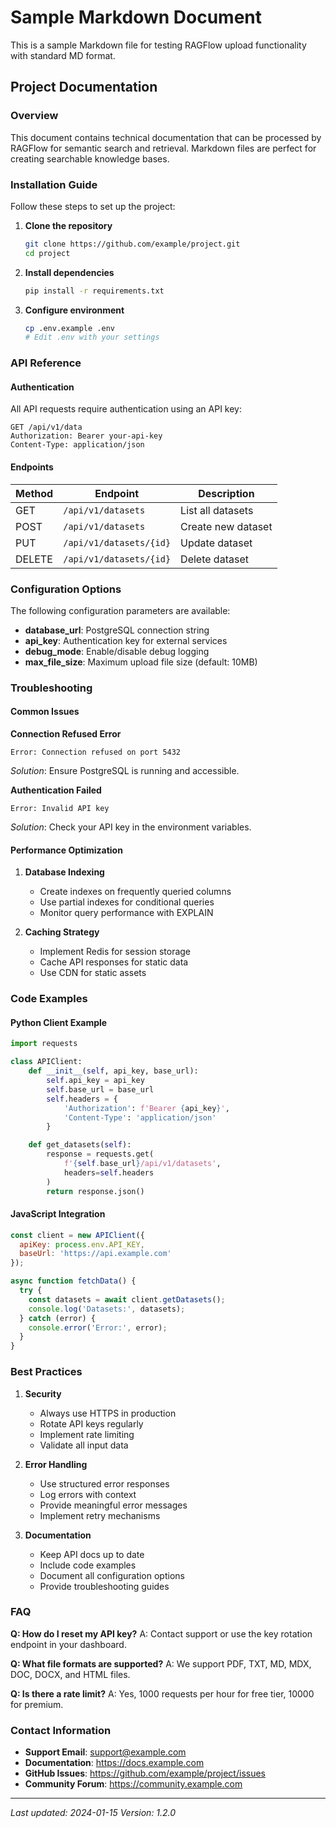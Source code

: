 # Sample Markdown Document

This is a sample Markdown file for testing RAGFlow upload functionality with standard MD format.

## Project Documentation

### Overview

This document contains technical documentation that can be processed by RAGFlow for semantic search and retrieval. Markdown files are perfect for creating searchable knowledge bases.

### Installation Guide

Follow these steps to set up the project:

1. **Clone the repository**
   ```bash
   git clone https://github.com/example/project.git
   cd project
   ```

2. **Install dependencies**
   ```bash
   pip install -r requirements.txt
   ```

3. **Configure environment**
   ```bash
   cp .env.example .env
   # Edit .env with your settings
   ```

### API Reference

#### Authentication

All API requests require authentication using an API key:

```http
GET /api/v1/data
Authorization: Bearer your-api-key
Content-Type: application/json
```

#### Endpoints

| Method | Endpoint | Description |
|--------|----------|-------------|
| GET | `/api/v1/datasets` | List all datasets |
| POST | `/api/v1/datasets` | Create new dataset |
| PUT | `/api/v1/datasets/{id}` | Update dataset |
| DELETE | `/api/v1/datasets/{id}` | Delete dataset |

### Configuration Options

The following configuration parameters are available:

- **database_url**: PostgreSQL connection string
- **api_key**: Authentication key for external services
- **debug_mode**: Enable/disable debug logging
- **max_file_size**: Maximum upload file size (default: 10MB)

### Troubleshooting

#### Common Issues

**Connection Refused Error**
```
Error: Connection refused on port 5432
```
*Solution*: Ensure PostgreSQL is running and accessible.

**Authentication Failed**
```
Error: Invalid API key
```
*Solution*: Check your API key in the environment variables.

#### Performance Optimization

1. **Database Indexing**
   - Create indexes on frequently queried columns
   - Use partial indexes for conditional queries
   - Monitor query performance with EXPLAIN

2. **Caching Strategy**
   - Implement Redis for session storage
   - Cache API responses for static data
   - Use CDN for static assets

### Code Examples

#### Python Client Example

```python
import requests

class APIClient:
    def __init__(self, api_key, base_url):
        self.api_key = api_key
        self.base_url = base_url
        self.headers = {
            'Authorization': f'Bearer {api_key}',
            'Content-Type': 'application/json'
        }

    def get_datasets(self):
        response = requests.get(
            f'{self.base_url}/api/v1/datasets',
            headers=self.headers
        )
        return response.json()
```

#### JavaScript Integration

```javascript
const client = new APIClient({
  apiKey: process.env.API_KEY,
  baseUrl: 'https://api.example.com'
});

async function fetchData() {
  try {
    const datasets = await client.getDatasets();
    console.log('Datasets:', datasets);
  } catch (error) {
    console.error('Error:', error);
  }
}
```

### Best Practices

1. **Security**
   - Always use HTTPS in production
   - Rotate API keys regularly
   - Implement rate limiting
   - Validate all input data

2. **Error Handling**
   - Use structured error responses
   - Log errors with context
   - Provide meaningful error messages
   - Implement retry mechanisms

3. **Documentation**
   - Keep API docs up to date
   - Include code examples
   - Document all configuration options
   - Provide troubleshooting guides

### FAQ

**Q: How do I reset my API key?**
A: Contact support or use the key rotation endpoint in your dashboard.

**Q: What file formats are supported?**
A: We support PDF, TXT, MD, MDX, DOC, DOCX, and HTML files.

**Q: Is there a rate limit?**
A: Yes, 1000 requests per hour for free tier, 10000 for premium.

### Contact Information

- **Support Email**: support@example.com
- **Documentation**: https://docs.example.com
- **GitHub Issues**: https://github.com/example/project/issues
- **Community Forum**: https://community.example.com

---

*Last updated: 2024-01-15*
*Version: 1.2.0*